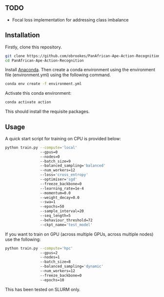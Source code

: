 ## TODO

- Focal loss implementation for addressing class imbalance

## Installation

Firstly, clone this repository.

```bash
git clone https://github.com/obrookes/PanAfrican-Ape-Action-Recognition.git
cd PanAfrican-Ape-Action-Recognition
```

Install [Anaconda](https://docs.conda.io/en/latest/miniconda.html). Then create a conda environment using the environment file (environment.yml) using the following command.

```bash
conda env create -f environment.yml
```

Activate this conda environment:

```bash
conda activate action
```

This should install the requisite packages.


## Usage

A quick start script for training on CPU is provided below:

```bash
python train.py --compute='local'
                --gpus=0
                --nodes=0
                --batch_size=9
                --balanced_sampling='balanced'
                --num_workers=12
                --loss='cross_entropy'
                --optimiser='sgd'
                --freeze_backbone=0
                --learning_rate=1e-4
                --momentum=0.0
                --weight_decay=0.0
                --swa=1
                --epochs=50
                --sample_interval=20
                --seq_length=5
                --behaviour_threshold=72
                --ckpt_name='test_model'
```

If you want to train on GPU (across multiple GPUs, across multiple nodes) use the following:

```bash
python train.py --compute='hpc'
                --gpus=2 
                --nodes=1 
                --batch_size=8 
                --balanced_sampling='dynamic'
                --num_workers=12
                --freeze_backbone=0
                --epochs=10
```

This has been tested on SLURM only.


